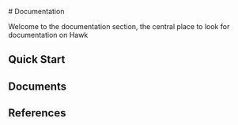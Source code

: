 ﻿﻿#  Documentation

Welcome to the documentation section, the central place to look for documentation on Hawk

##  Quick Start


## Documents

## References